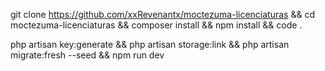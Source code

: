 git clone https://github.com/xxRevenantx/moctezuma-licenciaturas && cd moctezuma-licenciaturas && composer install && npm install && code .


php artisan key:generate && php artisan storage:link && php artisan migrate:fresh --seed && npm run dev
